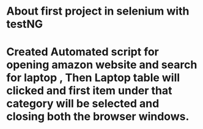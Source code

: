 # About first project in selenium with testNG
# Created Automated script for opening amazon website and search for laptop , Then Laptop table will clicked and first item under that category will be selected and closing both the browser windows.
